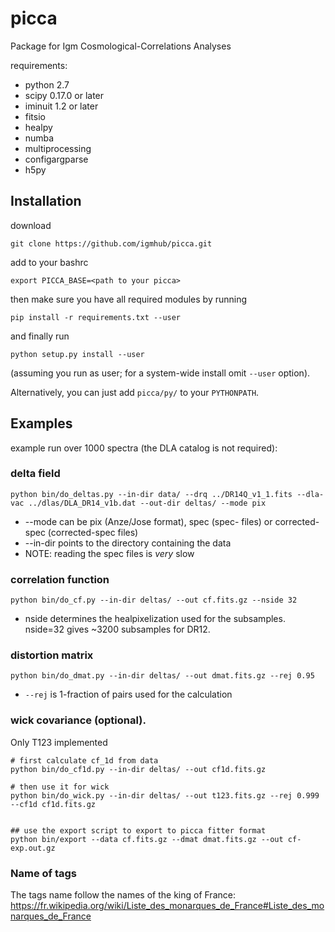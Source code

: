 
# picca

Package for Igm Cosmological-Correlations Analyses


requirements:
* python 2.7
* scipy 0.17.0 or later
* iminuit 1.2 or later
* fitsio
* healpy
* numba
* multiprocessing
* configargparse
* h5py

## Installation

download
```
git clone https://github.com/igmhub/picca.git
```

add to your bashrc
```
export PICCA_BASE=<path to your picca>
```

then make sure you have all required modules by running
```
pip install -r requirements.txt --user
```

and finally run
```
python setup.py install --user
```
(assuming you run as user; for a system-wide install omit `--user` option).

Alternatively, you can just add `picca/py/` to your `PYTHONPATH`.

## Examples

example run over 1000 spectra (the DLA catalog is not required):

### delta field

```
python bin/do_deltas.py --in-dir data/ --drq ../DR14Q_v1_1.fits --dla-vac ../dlas/DLA_DR14_v1b.dat --out-dir deltas/ --mode pix
```

* --mode can be pix (Anze/Jose format), spec (spec- files) or corrected-spec (corrected-spec files)
* --in-dir points to the directory containing the data
* NOTE: reading the spec files is *very* slow

### correlation function

```
python bin/do_cf.py --in-dir deltas/ --out cf.fits.gz --nside 32
```
* nside determines the healpixelization used for the subsamples. nside=32 gives ~3200 subsamples for DR12.

### distortion matrix

```
python bin/do_dmat.py --in-dir deltas/ --out dmat.fits.gz --rej 0.95
```

* `--rej` is 1-fraction of pairs used for the calculation

### wick covariance (optional).

Only T123 implemented

```
# first calculate cf_1d from data
python bin/do_cf1d.py --in-dir deltas/ --out cf1d.fits.gz

# then use it for wick
python bin/do_wick.py --in-dir deltas/ --out t123.fits.gz --rej 0.999 --cf1d cf1d.fits.gz


## use the export script to export to picca fitter format
python bin/export --data cf.fits.gz --dmat dmat.fits.gz --out cf-exp.out.gz
```

### Name of tags

The tags name follow the names of the king of France:
https://fr.wikipedia.org/wiki/Liste_des_monarques_de_France#Liste_des_monarques_de_France
